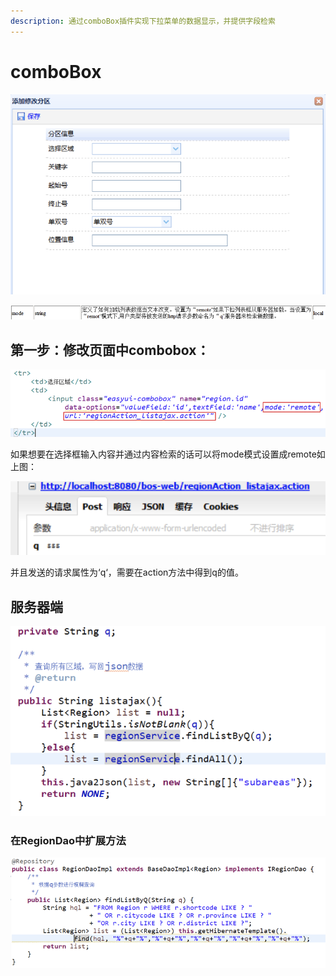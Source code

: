 ```yaml
---
description: 通过comboBox插件实现下拉菜单的数据显示，并提供字段检索
---
```


# comboBox

![](../../../../../.gitbook/assets/image%20%28274%29.png)

![](../../../../../.gitbook/assets/image%20%28101%29.png)

## 第一步：修改页面中combobox：

![](../../../../../.gitbook/assets/image%20%28157%29.png)

如果想要在选择框输入内容并通过内容检索的话可以将mode模式设置成remote如上图：

![](../../../../../.gitbook/assets/image%20%2834%29.png)

并且发送的请求属性为‘q‘，需要在action方法中得到q的值。



## 服务器端

![](../../../../../.gitbook/assets/image%20%28194%29.png)

### 在RegionDao中扩展方法

![](../../../../../.gitbook/assets/image%20%28193%29.png)

